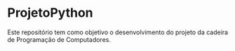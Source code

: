 # ProjetoPython
Este repositório tem como objetivo o desenvolvimento do projeto da cadeira de Programação de Computadores.
